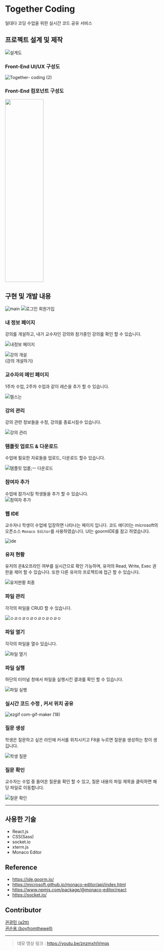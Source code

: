 # Together Coding
일대다 코딩 수업을 위한 실시간 코드 공유 서비스

## 프로젝트 설계 및 제작

![설계도](https://user-images.githubusercontent.com/86250281/174433138-1a92a6f7-ce52-4ed1-98ba-f5f814034fda.png)

### Front-End UI/UX 구성도

![Together- coding  (2)](https://user-images.githubusercontent.com/86250281/174433219-80307771-5c58-4c5c-b5bc-79192a8c629d.jpg)

### Front-End 컴포넌트 구성도
<img src="https://user-images.githubusercontent.com/86250281/174433238-e3e0317b-5a67-49b6-88f6-b8c94df630f5.png" width="50%" height="600px">

## 구현 및 개발 내용

![main](https://user-images.githubusercontent.com/86250281/174434555-78471269-3ee6-4642-84c8-08e659aac6f1.png)
![로그인 회원가입](https://user-images.githubusercontent.com/86250281/174434557-d7c12830-a4e7-43d7-8ee0-6c33855c3b55.png)

### 내 정보 페이지 
강의를 개설하고, 내가 교수자인 강의와 참가중인 강의를 확인 할 수 있습니다.  

![내정보 페이지](https://user-images.githubusercontent.com/86250281/174434653-47fa62e6-e517-4501-9b74-2f85f31abba8.png)

![강의 개설](https://user-images.githubusercontent.com/86250281/174434743-c6114efb-fba4-4ba1-a757-29d3137f72a4.png)  
(강의 개설하기)

### 교수자의 메인 페이지

1주차 수업, 2주차 수업과 같이 레슨을 추가 할 수 있습니다.  

![렐스는](https://user-images.githubusercontent.com/86250281/174434829-33ba5681-9360-49eb-b659-065beafb4133.png)

### 강의 관리

강의 관련 정보들을 수정, 강의를 종료시킬수 있습니다.

![강의 관리](https://user-images.githubusercontent.com/86250281/174434857-509d3b82-a418-4c4d-ad19-0539a37d849f.png)

### 템플릿 업로드 & 다운로드

수업에 필요한 자료들을 업로드, 다운로드 할수 있습니다.

![템플릿 업롣;ㅡ 다운로드](https://user-images.githubusercontent.com/86250281/174434880-d93a145a-3407-4cf9-ac21-937e3b4c070f.png)

### 참여자 추가

수업에 참가시킬 학생들을 추가 할 수 있습니다.  
![참여자 추가](https://user-images.githubusercontent.com/86250281/174434917-1fa78596-18c4-4da3-8b62-1a32bfc7606f.png)

### 웹 IDE

교수자나 학생이 수업에 입장하면 나타나는 페이지 입니다. 코드 에디터는 microsoft의 오픈소스 `Monaco Editor`를 사용하였습니다.
UI는 goormIDE를 참고 하였습니다.

![ide](https://user-images.githubusercontent.com/86250281/174434952-08f42c02-06f8-4faa-935c-131a049337d1.png)

### 유저 현황

유저의 온&오프라인 여부를 실시간으로 확인 가능하며, 유저의 Read, Write, Exec 권한을 제어 할 수 있습니다. 또한 다른 유저의 프로젝트에 접근 할 수 있습니다.

![유저현황 최종](https://user-images.githubusercontent.com/86250281/174435012-1dffee67-b5c1-4790-997b-5606a7d9727b.png)

### 파일 관리

각각의 파일을 CRUD 할 수 있습니다.

![ㅇㄹㅇㄹㅇㄹㅇㄹㅇㄹㅇㄹㅇ](https://user-images.githubusercontent.com/86250281/174435028-fb99a27b-08d9-42b5-b760-6db7df44b6cc.png)

### 파일 열기

각각의 파일을 열수 있습니다.

![파일 열기](https://user-images.githubusercontent.com/86250281/174435075-e51ec8ea-12b3-4697-a1f6-fff6f922c7d2.png)

### 파일 실행

하단의 터미널 창에서 파일을 실행시킨 결과를 확인 할 수 있습니다.

![파일 실행](https://user-images.githubusercontent.com/86250281/174435102-64367651-1e72-45c7-8054-4932f67483df.png)

### 실시간 코드 수정 , 커서 위치 공유

![ezgif com-gif-maker (18)](https://user-images.githubusercontent.com/86250281/174435138-956a7670-4640-44ac-bcee-f6db74362c5a.gif)

### 질문 생성

학생은 질문하고 싶은 라인에 커서를 위치시키고 F8을 누르면 질문을 생성하는 창이 생깁니다.

![학생 질문](https://user-images.githubusercontent.com/86250281/174435161-3cd49362-0b08-4d38-8120-133d0629f518.png)

### 질문 확인

교수자는 수업 중 들어온 질문을 확인 할 수 있고, 질문 내용의 파일 제목을 클릭하면 해당 파일로 이동합니다.

![질문 확인](https://user-images.githubusercontent.com/86250281/174435175-3243ec30-c932-4f19-814b-9e57c1e37147.png)

***

## 사용한 기술

* React.js
* CSS(Sass)
* socket.io
* xterm.js
* Monaco Editor

## Reference

* https://ide.goorm.io/
* https://microsoft.github.io/monaco-editor/api/index.html
* https://www.npmjs.com/package/@monaco-editor/react
* https://socket.io/

## Contributor

[권광민 (a2tt)](https://github.com/a2tt)  
[권순용 (boyfromthewell)](https://github.com/boyfromthewell)

***

> 데모 영상 링크 : https://youtu.be/znzmxhIVmqs





